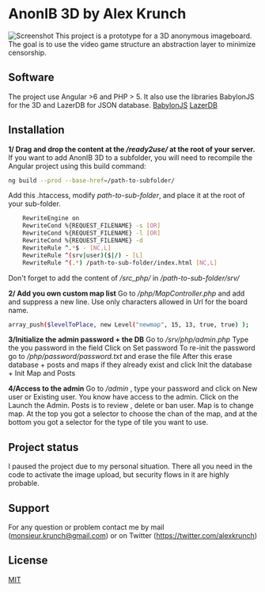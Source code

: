 # AnonIB 3D by Alex Krunch
![Screenshot](https://pbs.twimg.com/media/D9Hjo53W4AUguEy.jpg)
This project is a prototype for a 3D anonymous imageboard. The goal is to use the video game structure an abstraction layer to minimize censorship.

## Software
The project use Angular >6 and PHP > 5. It also use the libraries BabylonJS for the 3D and LazerDB for JSON database.
[BabylonJS](https://github.com/BabylonJS/Babylon.js/tree/master/dist)
[LazerDB](https://github.com/Greg0/Lazer-Database)

## Installation
**1/ Drag and drop the content at the _/ready2use/_ at the root of your server.**
If you want to add AnonIB 3D to a subfolder, you will need to recompile the Angular project using this build command:
```bash
ng build --prod --base-href=/path-to-subfolder/
```

Add this .htaccess, modify _path-to-sub-folder_, and place it at the root of your sub-folder.
```bash
    RewriteEngine on
    RewriteCond %{REQUEST_FILENAME} -s [OR]
    RewriteCond %{REQUEST_FILENAME} -l [OR]
    RewriteCond %{REQUEST_FILENAME} -d
    RewriteRule ^.*$ - [NC,L]
    RewriteRule ^(srv|user)($|/) - [L]
    RewriteRule ^(.*) /path-to-sub-folder/index.html [NC,L]
```
Don't forget to add the content of _/src_php/_ in _/path-to-sub-folder/srv/_


**2/ Add you own custom map list**
Go to _/php/MapController.php_ and add and suppress a new line. Use only characters allowed in Url for the board name.
```bash
array_push($levelToPlace, new Level("newmap", 15, 13, true, true) );
```

**3/Initialize the admin password + the DB**
Go to _/srv/php/admin.php_
Type the you password in the field
Click on Set password
To re-init the password go to  _/php/password/password.txt_ and erase the file
After this erase database + posts and maps if they already exist and click Init the database + Init Map and Posts

**4/Access to the admin**
Go to _/admin_ , type your password and click on New user or Existing user.
You know have access to the admin. Click on the Launch the Admin.
Posts is to review , delete or ban user.
Map is to change map. At the top you got a selector to choose the chan of the map, and at the bottom you got a selector for the type of tile you want to use.

## Project status
I paused the project due to my personal situation. There all you need in the code to activate the image upload, but security flows in it are highly probable.

## Support
For any question or problem contact me by mail (monsieur.krunch@gmail.com) or on Twitter (https://twitter.com/alexkrunch)


## License
[MIT](https://choosealicense.com/licenses/mit/)